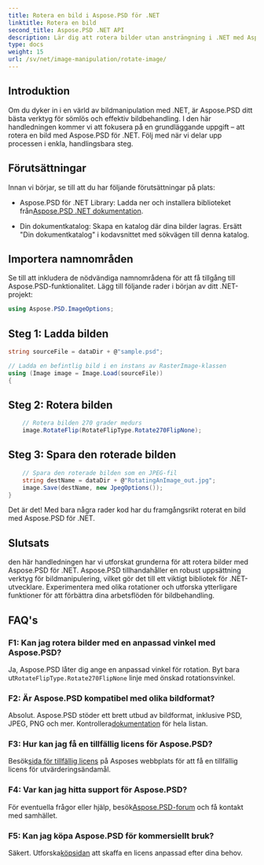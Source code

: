 ```yaml
---
title: Rotera en bild i Aspose.PSD för .NET
linktitle: Rotera en bild
second_title: Aspose.PSD .NET API
description: Lär dig att rotera bilder utan ansträngning i .NET med Aspose.PSD. Följ vår steg-för-steg handledning.
type: docs
weight: 15
url: /sv/net/image-manipulation/rotate-image/
---
```

## Introduktion

Om du dyker in i en värld av bildmanipulation med .NET, är Aspose.PSD ditt bästa verktyg för sömlös och effektiv bildbehandling. I den här handledningen kommer vi att fokusera på en grundläggande uppgift – att rotera en bild med Aspose.PSD för .NET. Följ med när vi delar upp processen i enkla, handlingsbara steg.

## Förutsättningar

Innan vi börjar, se till att du har följande förutsättningar på plats:

-  Aspose.PSD för .NET Library: Ladda ner och installera biblioteket från[Aspose.PSD .NET dokumentation](https://reference.aspose.com/psd/net/).

- Din dokumentkatalog: Skapa en katalog där dina bilder lagras. Ersätt "Din dokumentkatalog" i kodavsnittet med sökvägen till denna katalog.

## Importera namnområden

Se till att inkludera de nödvändiga namnområdena för att få tillgång till Aspose.PSD-funktionalitet. Lägg till följande rader i början av ditt .NET-projekt:

```csharp
using Aspose.PSD.ImageOptions;
```

## Steg 1: Ladda bilden

```csharp
string sourceFile = dataDir + @"sample.psd";

// Ladda en befintlig bild i en instans av RasterImage-klassen
using (Image image = Image.Load(sourceFile))
{
```

## Steg 2: Rotera bilden

```csharp
    // Rotera bilden 270 grader medurs
    image.RotateFlip(RotateFlipType.Rotate270FlipNone);
```

## Steg 3: Spara den roterade bilden

```csharp
    // Spara den roterade bilden som en JPEG-fil
    string destName = dataDir + @"RotatingAnImage_out.jpg";
    image.Save(destName, new JpegOptions());
}
```

Det är det! Med bara några rader kod har du framgångsrikt roterat en bild med Aspose.PSD för .NET.

## Slutsats

den här handledningen har vi utforskat grunderna för att rotera bilder med Aspose.PSD för .NET. Aspose.PSD tillhandahåller en robust uppsättning verktyg för bildmanipulering, vilket gör det till ett viktigt bibliotek för .NET-utvecklare. Experimentera med olika rotationer och utforska ytterligare funktioner för att förbättra dina arbetsflöden för bildbehandling.

## FAQ's

### F1: Kan jag rotera bilder med en anpassad vinkel med Aspose.PSD?

 Ja, Aspose.PSD låter dig ange en anpassad vinkel för rotation. Byt bara ut`RotateFlipType.Rotate270FlipNone` linje med önskad rotationsvinkel.

### F2: Är Aspose.PSD kompatibel med olika bildformat?

 Absolut. Aspose.PSD stöder ett brett utbud av bildformat, inklusive PSD, JPEG, PNG och mer. Kontrollera[dokumentation](https://reference.aspose.com/psd/net/) för hela listan.

### F3: Hur kan jag få en tillfällig licens för Aspose.PSD?

 Besök[sida för tillfällig licens](https://purchase.aspose.com/temporary-license/) på Asposes webbplats för att få en tillfällig licens för utvärderingsändamål.

### F4: Var kan jag hitta support för Aspose.PSD?

 För eventuella frågor eller hjälp, besök[Aspose.PSD-forum](https://forum.aspose.com/c/psd/34) och få kontakt med samhället.

### F5: Kan jag köpa Aspose.PSD för kommersiellt bruk?

 Säkert. Utforska[köpsidan](https://purchase.aspose.com/buy) att skaffa en licens anpassad efter dina behov.